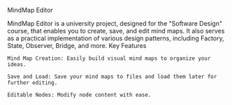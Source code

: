 MindMap Editor

MindMap Editor is a university project, designed for the "Software Design" course, that enables you to create, save, and edit mind maps. It also serves as a practical implementation of various design patterns, including Factory, State, Observer, Bridge, and more.
Key Features

    Mind Map Creation: Easily build visual mind maps to organize your ideas.

    Save and Load: Save your mind maps to files and load them later for further editing.

    Editable Nodes: Modify node content with ease.
